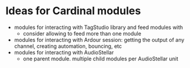 # Ideas for Cardinal modules

- modules for interacting with TagStudio library and feed modules with
	- consider allowing to feed more than one module
- modules for interacting with Ardour session: getting the output of any channel, creating automation, bouncing, etc
- modules for interacting with AudioStellar
	- one parent module. multiple child modules per AudioStellar unit
